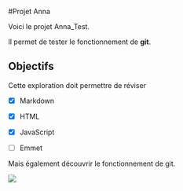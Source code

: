 #Projet Anna

Voici le projet Anna_Test.

Il permet de tester le fonctionnement de **git**.

 

## Objectifs

Cette exploration doit permettre de réviser

- [x] Markdown

- [x] HTML

- [x] JavaScript

- [ ] Emmet

 

Mais également découvrir le fonctionnement de git.

 

![](https://www.01gifs.com/smileys/reflexion/1.gif)
